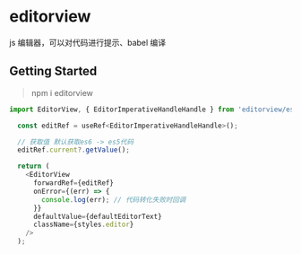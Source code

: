 # editorview

js 编辑器，可以对代码进行提示、babel 编译

## Getting Started

> npm i editorview

```javascript
import EditorView, { EditorImperativeHandleHandle } from 'editorview/es/EditorView';

  const editRef = useRef<EditorImperativeHandleHandle>();

  // 获取值 默认获取es6 -> es5代码
  editRef.current?.getValue();

  return (
    <EditorView
      forwardRef={editRef}
      onError={(err) => {
        console.log(err); // 代码转化失败时回调
      }}
      defaultValue={defaultEditorText}
      className={styles.editor}
    />
  );

```

